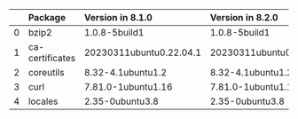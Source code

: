 <!-- markdown-link-check-disable -->

|    | Package         | Version in 8.1.0        | Version in 8.2.0        | Status   |
|---:|:----------------|:------------------------|:------------------------|:---------|
|  0 | bzip2           | 1.0.8-5build1           | 1.0.8-5build1           |          |
|  1 | ca-certificates | 20230311ubuntu0.22.04.1 | 20230311ubuntu0.22.04.1 |          |
|  2 | coreutils       | 8.32-4.1ubuntu1.2       | 8.32-4.1ubuntu1.2       |          |
|  3 | curl            | 7.81.0-1ubuntu1.16      | 7.81.0-1ubuntu1.16      |          |
|  4 | locales         | 2.35-0ubuntu3.8         | 2.35-0ubuntu3.8         |          |